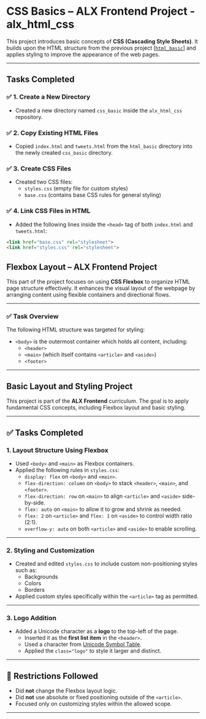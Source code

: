 # CSS Basics – ALX Frontend Project - alx_html_css

This project introduces basic concepts of **CSS (Cascading Style Sheets)**. It builds upon the HTML structure from the previous project [[`html_basic`](https://github.com/ArchieK9/My_First_Portfolio)] and applies styling to improve the appearance of the web pages.

---

## Tasks Completed

### ✅ 1. Create a New Directory

- Created a new directory named `css_basic` inside the `alx_html_css` repository.

### ✅ 2. Copy Existing HTML Files

- Copied `index.html` and `tweets.html` from the `html_basic` directory into the newly created `css_basic` directory.

### ✅ 3. Create CSS Files

- Created two CSS files:
  - `styles.css` (empty file for custom styles)
  - `base.css` (contains base CSS rules for general styling)

### ✅ 4. Link CSS Files in HTML

- Added the following lines inside the `<head>` tag of both `index.html` and `tweets.html`:

```html
<link href="base.css" rel="stylesheet">
<link href="styles.css" rel="stylesheet">

```

## Flexbox Layout – ALX Frontend Project

This part of the project focuses on using **CSS Flexbox** to organize HTML page structure effectively. It enhances the visual layout of the webpage by arranging content using flexible containers and directional flows.

---

### ✅ Task Overview

The following HTML structure was targeted for styling:

- `<body>` is the outermost container which holds all content, including:
  - `<header>`
  - `<main>` (which itself contains `<article>` and `<aside>`)
  - `<footer>`

---

## Basic Layout and Styling Project

This project is part of the **ALX Frontend** curriculum. The goal is to apply fundamental CSS concepts, including Flexbox layout and basic styling.

---

## ✅ Tasks Completed

### 1. Layout Structure Using Flexbox

- Used `<body>` and `<main>` as Flexbox containers.
- Applied the following rules in `styles.css`:
  - `display: flex` on `<body>` and `<main>`.
  - `flex-direction: column` on `<body>` to stack `<header>`, `<main>`, and `<footer>`.
  - `flex-direction: row` on `<main>` to align `<article>` and `<aside>` side-by-side.
  - `flex: auto` on `<main>` to allow it to grow and shrink as needed.
  - `flex: 2` on `<article>` and `flex: 1` on `<aside>` to control width ratio (2:1).
  - `overflow-y: auto` on both `<article>` and `<aside>` to enable scrolling.

---

### 2. Styling and Customization

- Created and edited `styles.css` to include custom non-positioning styles such as:
  - Backgrounds
  - Colors
  - Borders
- Applied custom styles specifically within the `<article>` tag as permitted.

---

### 3. Logo Addition

- Added a Unicode character as a **logo** to the top-left of the page.
  - Inserted it as the **first list item** in the `<header>`.
  - Used a character from [Unicode Symbol Table](https://symbl.cc/en/unicode-table/).
  - Applied the `class="logo"` to style it larger and distinct.

---

## 🚫 Restrictions Followed

- Did **not** change the Flexbox layout logic.
- Did **not** use absolute or fixed positioning outside of the `<article>`.
- Focused only on customizing styles within the allowed scope.

---
